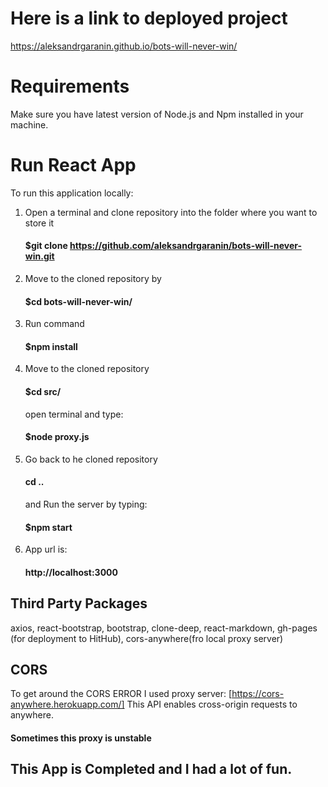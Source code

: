 # Here is a link to deployed project

https://aleksandrgaranin.github.io/bots-will-never-win/


# Requirements 

Make sure you have latest version of Node.js and Npm installed in your machine.

# Run React App

To run this application locally:

1. Open a terminal and clone repository into the folder where you want to store it 
    #### $git clone https://github.com/aleksandrgaranin/bots-will-never-win.git
2. Move to the cloned repository by 
    #### $cd bots-will-never-win/
3. Run command 
    #### $npm install
3. Move to the cloned repository 
    #### $cd src/
    open terminal and type:
    #### $node proxy.js
4. Go back to he cloned repository 
    #### cd .. 
    and Run the server by typing: 
    #### $npm start    
5. App url is:
    #### http://localhost:3000

## Third Party Packages 

axios, react-bootstrap, bootstrap, clone-deep, react-markdown, gh-pages (for deployment to HitHub), cors-anywhere(fro local proxy server)

## CORS 

To get around the CORS ERROR I used proxy server: 
 [https://cors-anywhere.herokuapp.com/]
This API enables cross-origin requests to anywhere.

#### Sometimes this proxy is unstable

## This App is Completed and I had a lot of fun.